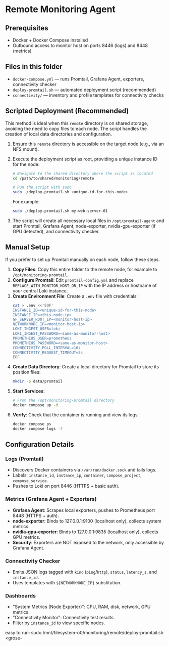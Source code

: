 # Remote Monitoring Agent

## Prerequisites
- Docker + Docker Compose installed
- Outbound access to monitor host on ports 8446 (logs) and 8448 (metrics)

## Files in this folder
- `docker-compose.yml` — runs Promtail, Grafana Agent, exporters, connectivity checker
- `deploy-promtail.sh` — automated deployment script (recommended)
- `connectivity/` — inventory and profile templates for connectivity checks

## Scripted Deployment (Recommended)

This method is ideal when this `remote` directory is on shared storage, avoiding the need to copy files to each node. The script handles the creation of local data directories and configuration.

1.  Ensure this `remote` directory is accessible on the target node (e.g., via an NFS mount).
2.  Execute the deployment script as root, providing a unique instance ID for the node:

    ```bash
    # Navigate to the shared directory where the script is located
    cd /path/to/shared/monitoring/remote

    # Run the script with sudo
    sudo ./deploy-promtail.sh <unique-id-for-this-node>
    ```

    For example:
    ```bash
    sudo ./deploy-promtail.sh my-web-server-01
    ```
3.  The script will create all necessary local files in `/opt/promtail-agent` and start Promtail, Grafana Agent, node-exporter, nvidia-gpu-exporter (if GPU detected), and connectivity checker.

## Manual Setup

If you prefer to set up Promtail manually on each node, follow these steps.

1.  **Copy Files**: Copy this entire folder to the remote node, for example to `/opt/monitoring-promtail`.
2.  **Configure Promtail**: Edit `promtail-config.yml` and replace `REPLACE_WITH_MONITOR_HOST_OR_IP` with the IP address or hostname of your central Loki instance.
3.  **Create Environment File**: Create a `.env` file with credentials:
    ```bash
    cat > .env <<'EOF'
    INSTANCE_ID=<unique-id-for-this-node>
    INSTANCE_IP=<this-node-ip>
    GF_SERVER_ROOT_IP=<monitor-host-ip>
    NETWORKNODE_IP=<monitor-host-ip>
    LOKI_INGEST_USER=loki
    LOKI_INGEST_PASSWORD=<same-as-monitor-host>
    PROMETHEUS_USER=prometheus
    PROMETHEUS_PASSWORD=<same-as-monitor-host>
    CONNECTIVITY_POLL_INTERVAL=10s
    CONNECTIVITY_REQUEST_TIMEOUT=5s
    EOF
    ```
4.  **Create Data Directory**: Create a local directory for Promtail to store its position files:
    ```bash
    mkdir -p data/promtail
    ```
5.  **Start Services**:
    ```bash
    # From the /opt/monitoring-promtail directory
    docker compose up -d
    ```
6.  **Verify**: Check that the container is running and view its logs:
    ```bash
    docker compose ps
    docker compose logs -f
    ```

## Configuration Details

### Logs (Promtail)
- Discovers Docker containers via `/var/run/docker.sock` and tails logs.
- Labels: `instance_id`, `instance_ip`, `container`, `compose_project`, `compose_service`.
- Pushes to Loki on port 8446 (HTTPS + basic auth).

### Metrics (Grafana Agent + Exporters)
- **Grafana Agent**: Scrapes local exporters, pushes to Prometheus port 8448 (HTTPS + auth).
- **node-exporter**: Binds to 127.0.0.1:9100 (localhost only), collects system metrics.
- **nvidia-gpu-exporter**: Binds to 127.0.0.1:9835 (localhost only), collects GPU metrics.
- **Security**: Exporters are NOT exposed to the network, only accessible by Grafana Agent.

### Connectivity Checker
- Emits JSON logs tagged with `kind` (`ping`/`http`), `status`, `latency_s`, and `instance_id`.
- Uses templates with `${NETWORKNODE_IP}` substitution.

### Dashboards
- "System Metrics (Node Exporter)": CPU, RAM, disk, network, GPU metrics.
- "Connectivity Monitor": Connectivity test results.
- Filter by `instance_id` to view specific nodes.


easy to run:
sudo /mnt/filesystem-o0/monitoring/remote/deploy-promtail.sh <grose-